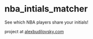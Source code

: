 # nba_intials_matcher
See which NBA players share your initials!

project at [alexbudilovsky.com](http://www.alexbudilovsky.com/projects/nba/nba_initials.html)
